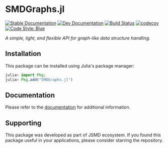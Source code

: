 # SMDGraphs.jl

[![Stable Documentation](https://img.shields.io/badge/docs-stable-blue.svg)](https://juliaspacemissiondesign.github.io/SMDGraphs.jl/stable/) 
[![Dev Documentation](https://img.shields.io/badge/docs-dev-blue.svg)](https://juliaspacemissiondesign.github.io/SMDGraphs.jl/dev/) 
[![Build Status](https://github.com/JuliaSpaceMissionDesign/SMDGraphs.jl/actions/workflows/ci.yml/badge.svg?branch=main)](https://github.com/JuliaSpaceMissionDesign/SMDGraphs.jl/actions/workflows/ci.yml)
[![codecov](https://codecov.io/gh/JuliaSpaceMissionDesign/SMDGraphs.jl/branch/main/graph/badge.svg?token=3SJCV229XX)](https://codecov.io/gh/JuliaSpaceMissionDesign/SMDGraphs.jl)
[![Code Style: Blue](https://img.shields.io/badge/code%20style-blue-4495d1.svg)](https://github.com/invenia/BlueStyle)

_A simple, light, and flexible API for graph-like data structure handling._


## Installation

This package can be installed using Julia's package manager: 
```julia
julia> import Pkg; 
julia> Pkg.add("SMDGraphs.jl")
```

## Documentation 
Please refer to the [documentation](https://juliaspacemissiondesign.github.io/SMDGraphs.jl/stable/) for additional information.

## Supporting

This package was developed as part of JSMD ecosystem. If you found this package useful in 
your applications, please consider starring the repository.